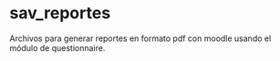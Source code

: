 sav_reportes
============

Archivos para generar reportes en formato pdf con moodle usando el módulo de questionnaire.
